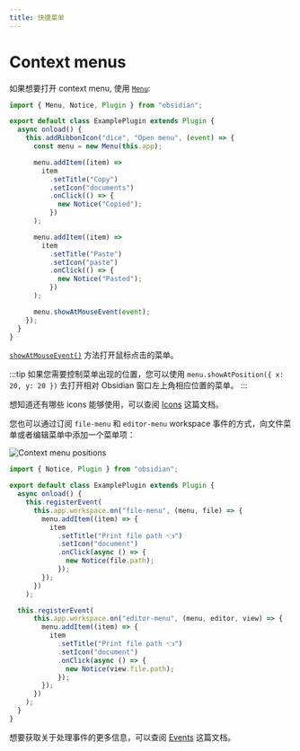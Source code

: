 ```yaml
---
title: 快捷菜单
---
```


# Context menus

如果想要打开 context menu, 使用 [`Menu`](../api/classes/Menu.md):

```ts {6,26}
import { Menu, Notice, Plugin } from "obsidian";

export default class ExamplePlugin extends Plugin {
  async onload() {
    this.addRibbonIcon("dice", "Open menu", (event) => {
      const menu = new Menu(this.app);

      menu.addItem((item) =>
        item
          .setTitle("Copy")
          .setIcon("documents")
          .onClick(() => {
            new Notice("Copied");
          })
      );

      menu.addItem((item) =>
        item
          .setTitle("Paste")
          .setIcon("paste")
          .onClick(() => {
            new Notice("Pasted");
          })
      );

      menu.showAtMouseEvent(event);
    });
  }
}
```

[`showAtMouseEvent()`](../api/classes/Menu.md#showatmouseevent) 方法打开鼠标点击的菜单。

:::tip
如果您需要控制菜单出现的位置，您可以使用 `menu.showAtPosition({ x: 20, y: 20 })` 去打开相对 Obsidian 窗口左上角相应位置的菜单。
:::

想知道还有哪些 icons 能够使用，可以查阅 [Icons](icons.md) 这篇文档。

您也可以通过订阅 `file-menu` 和 `editor-menu` workspace 事件的方式，向文件菜单或者编辑菜单中添加一个菜单项：

![Context menu positions](/images/context-menu-positions.png)

```ts
import { Notice, Plugin } from "obsidian";

export default class ExamplePlugin extends Plugin {
  async onload() {
    this.registerEvent(
      this.app.workspace.on("file-menu", (menu, file) => {
        menu.addItem((item) => {
          item
            .setTitle("Print file path 👈")
            .setIcon("document")
            .onClick(async () => {
              new Notice(file.path);
            });
        });
      })
    );

  this.registerEvent(
      this.app.workspace.on("editor-menu", (menu, editor, view) => {
        menu.addItem((item) => {
          item
            .setTitle("Print file path 👈")
            .setIcon("document")
            .onClick(async () => {
              new Notice(view.file.path);
            });
        });
      })
    );
  }
}
```

想要获取关于处理事件的更多信息，可以查阅 [Events](events.md) 这篇文档。
